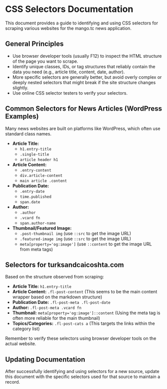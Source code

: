 # CSS Selectors Documentation

This document provides a guide to identifying and using CSS selectors for scraping various websites for the mango.tc news application.

## General Principles

-   Use browser developer tools (usually F12) to inspect the HTML structure of the page you want to scrape.
-   Identify unique classes, IDs, or tag structures that reliably contain the data you need (e.g., article title, content, date, author).
-   More specific selectors are generally better, but avoid overly complex or deeply nested selectors that might break if the site structure changes slightly.
-   Use online CSS selector testers to verify your selectors.

## Common Selectors for News Articles (WordPress Examples)

Many news websites are built on platforms like WordPress, which often use standard class names.

-   **Article Title:**
    -   `h1.entry-title`
    -   `.single-title`
    -   `article header h1`
-   **Article Content:**
    -   `.entry-content`
    -   `div.article-content`
    -   `main article .content`
-   **Publication Date:**
    -   `.entry-date`
    -   `time.published`
    -   `span.date`
-   **Author:**
    -   `.author`
    -   `.vcard fn`
    -   `span.author-name`
-   **Thumbnail/Featured Image:**
    -   `.post-thumbnail img` (use `::src` to get the image URL)
    -   `.featured-image img` (use `::src` to get the image URL)
    -   `meta[property='og:image']` (use `::content` to get the image URL from meta tags)

## Selectors for turksandcaicoshta.com

Based on the structure observed from scraping:

-   **Article Title:** `h1.entry-title`
-   **Article Content:** `.fl-post-content` (This seems to be the main content wrapper based on the markdown structure)
-   **Publication Date:** `.fl-post-meta .fl-post-date`
-   **Author:** `.fl-post-meta .vcard fn`
-   **Thumbnail:** `meta[property='og:image']::content` (Using the meta tag is often more reliable for the main thumbnail)
-   **Topics/Categories:** `.fl-post-cats a` (This targets the links within the category list)

Remember to verify these selectors using browser developer tools on the actual website.

## Updating Documentation

After successfully identifying and using selectors for a new source, update this document with the specific selectors used for that source to maintain a record.
